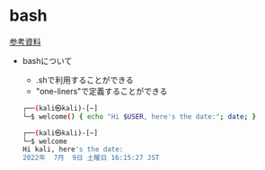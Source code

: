 # bash

[参考資料](https://owasp.org/www-pdf-archive/Shellshock_-_Tudor_Enache.pdf)

* bashについて

  * .shで利用することができる
  * "one-liners"で定義することができる

  ```bash
  ┌──(kali㉿kali)-[~]
  └─$ welcome() { echo "Hi $USER, here's the date:"; date; }
  
  ┌──(kali㉿kali)-[~]
  └─$ welcome
  Hi kali, here's the date:
  2022年  7月  9日 土曜日 16:15:27 JST
  ```

